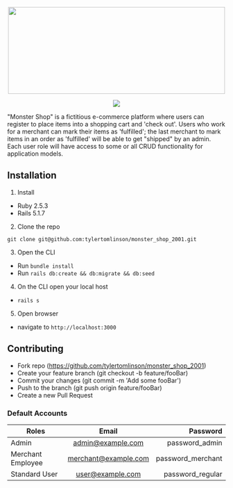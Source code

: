 <p align="center">
  <img width="500" height="200" src="https://media-exp1.licdn.com/dms/image/C4D1BAQHZ3m-yGm8cvA/company-background_10000/0?e=2159024400&v=beta&t=4R94SSaU7ug1AXLuYJzmSsqKUUdseWG-BlfpnZiwnKI">
</p>

<p align="center">
  <a href="https://codeclimate.com/github/tylertomlinson/monster_shop_2001/maintainability"><img src="https://api.codeclimate.com/v1/badges/8202f4f70c28f421c71d/maintainability" /></a>
</p>

"Monster Shop" is a fictitious e-commerce platform where users can register to place items into a shopping cart and 'check out'. Users who work for a merchant can mark their items as 'fulfilled'; the last merchant to mark items in an order as 'fulfilled' will be able to get "shipped" by an admin. Each user role will have access to some or all CRUD functionality for application models.


## Installation

1. Install 
- Ruby 2.5.3
- Rails 5.1.7

2. Clone the repo
```
git clone git@github.com:tylertomlinson/monster_shop_2001.git
```
3. Open the CLI 
  - Run ```bundle install``` 
  - Run ```rails db:create && db:migrate && db:seed```
  
4. On the CLI open your local host 
  - ```rails s```
  
5. Open browser 
  - navigate to ```http://localhost:3000```


## Contributing
- Fork repo (https://github.com/tylertomlinson/monster_shop_2001)
- Create your feature branch (git checkout -b feature/fooBar)
- Commit your changes (git commit -m 'Add some fooBar')
- Push to the branch (git push origin feature/fooBar)
- Create a new Pull Request

### Default Accounts 

| Roles         | Email         | Password  |
| ------------- |:-------------:| -----:|
| Admin         | admin@example.com | password_admin  |
| Merchant Employee | merchant@example.com     | password_merchant |
| Standard User | user@example.com     | password_regular |



